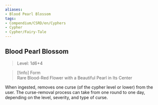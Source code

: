 ```yaml
---
aliases:
- Blood Pearl Blossom
tags:
- Compendium/CSRD/en/Cyphers
- Cypher
- Cypher/Fairy-Tale
---
```


  
## Blood Pearl Blossom  
>Level: 1d6+4  
  
>[!info] Form  
>Rare Blood-Red Flower with a Beautiful Pearl in Its Center
  
When ingested, removes one curse (of the cypher level or lower) from the user. The curse-removal process can take from one round to one day, depending on the level, severity, and type of curse.